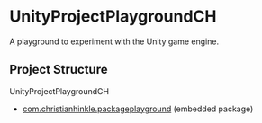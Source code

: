 # UnityProjectPlaygroundCH

A playground to experiment with the Unity game engine.

## Project Structure

UnityProjectPlaygroundCH
- [com.christianhinkle.packageplayground](https://github.com/ChristianHinko/com.christianhinkle.packageplayground) (embedded package)
